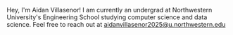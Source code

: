 Hey, I'm Aidan Villasenor! I am currently an undergrad at Northwestern University's Engineering School studying computer science and data science. Feel free to reach out at aidanvillasenor2025@u.northwestern.edu
